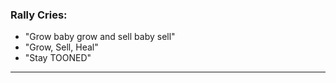 ### **Rally Cries:**

- "Grow baby grow and sell baby sell"
- "Grow, Sell, Heal"
- "Stay TOONED"

---
